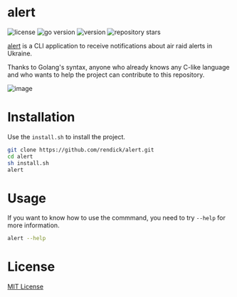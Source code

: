 # alert

![license](https://img.shields.io/github/license/rendick/alert)
![go version](https://img.shields.io/github/go-mod/go-version/rendick/alert)
![version](https://img.shields.io/badge/version-0.1.1-blue)
![repository stars](https://img.shields.io/github/stars/rendick/alert?style=flat)

[alert](https://github.com/rendick/alert) is a CLI application to receive notifications about air raid alerts in Ukraine.

Thanks to Golang's syntax, anyone who already knows any C-like language and who wants to help the project can contribute to this repository.

![image](https://github.com/rendick/alert/assets/91757099/3978f5d9-96bf-4b67-a0b6-d04260e3aeca)


# Installation

Use the `install.sh` to install the project.

```sh
git clone https://github.com/rendick/alert.git
cd alert
sh install.sh
alert
```

# Usage

If you want to know how to use the commmand, you need to try `--help` for more information.

```sh
alert --help
```

# License 

[MIT License](https://opensource.org/license/mit/)
